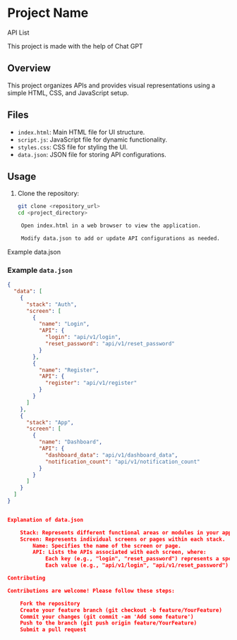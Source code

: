 # Project Name

API List

This project is made with the help of Chat GPT

## Overview

This project organizes APIs and provides visual representations using a simple HTML, CSS, and JavaScript setup.

## Files

- `index.html`: Main HTML file for UI structure.
- `script.js`: JavaScript file for dynamic functionality.
- `styles.css`: CSS file for styling the UI.
- `data.json`: JSON file for storing API configurations.

## Usage

1. Clone the repository:

   ```bash
   git clone <repository_url>
   cd <project_directory>

    Open index.html in a web browser to view the application.

    Modify data.json to add or update API configurations as needed.
   ```

Example data.json

### Example `data.json`

```json
{
  "data": [
    {
      "stack": "Auth",
      "screen": [
        {
          "name": "Login",
          "API": {
            "login": "api/v1/login",
            "reset_password": "api/v1/reset_password"
          }
        },
        {
          "name": "Register",
          "API": {
            "register": "api/v1/register"
          }
        }
      ]
    },
    {
      "stack": "App",
      "screen": [
        {
          "name": "Dashboard",
          "API": {
            "dashboard_data": "api/v1/dashboard_data",
            "notification_count": "api/v1/notification_count"
          }
        }
      ]
    }
  ]
}


Explanation of data.json

    Stack: Represents different functional areas or modules in your application (e.g., Auth, App).
    Screen: Represents individual screens or pages within each stack.
        Name: Specifies the name of the screen or page.
        API: Lists the APIs associated with each screen, where:
            Each key (e.g., "login", "reset_password") represents a specific API endpoint.
            Each value (e.g., "api/v1/login", "api/v1/reset_password") represents the URL or endpoint path for accessing that API.

Contributing

Contributions are welcome! Please follow these steps:

    Fork the repository
    Create your feature branch (git checkout -b feature/YourFeature)
    Commit your changes (git commit -am 'Add some feature')
    Push to the branch (git push origin feature/YourFeature)
    Submit a pull request

```
